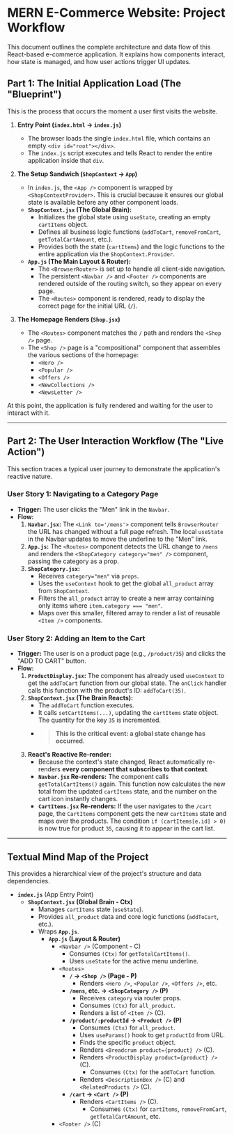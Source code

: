 # MERN E-Commerce Website: Project Workflow

This document outlines the complete architecture and data flow of this React-based e-commerce application. It explains how components interact, how state is managed, and how user actions trigger UI updates.

## Part 1: The Initial Application Load (The "Blueprint")

This is the process that occurs the moment a user first visits the website.

1.  **Entry Point (`index.html` -> `index.js`)**
    * The browser loads the single `index.html` file, which contains an empty `<div id="root"></div>`.
    * The `index.js` script executes and tells React to render the entire application inside that `div`.

2.  **The Setup Sandwich (`ShopContext` -> `App`)**
    * In `index.js`, the `<App />` component is wrapped by `<ShopContextProvider>`. This is crucial because it ensures our global state is available before any other component loads.
    * **`ShopContext.jsx` (The Global Brain):**
        * Initializes the global state using `useState`, creating an empty `cartItems` object.
        * Defines all business logic functions (`addToCart`, `removeFromCart`, `getTotalCartAmount`, etc.).
        * Provides both the state (`cartItems`) and the logic functions to the entire application via the `ShopContext.Provider`.
    * **`App.js` (The Main Layout & Router):**
        * The `<BrowserRouter>` is set up to handle all client-side navigation.
        * The persistent `<Navbar />` and `<Footer />` components are rendered outside of the routing switch, so they appear on every page.
        * The `<Routes>` component is rendered, ready to display the correct page for the initial URL (`/`).

3.  **The Homepage Renders (`Shop.jsx`)**
    * The `<Routes>` component matches the `/` path and renders the `<Shop />` page.
    * The `<Shop />` page is a "compositional" component that assembles the various sections of the homepage:
        * `<Hero />`
        * `<Popular />`
        * `<Offers />`
        * `<NewCollections />`
        * `<NewsLetter />`

At this point, the application is fully rendered and waiting for the user to interact with it.

---

## Part 2: The User Interaction Workflow (The "Live Action")

This section traces a typical user journey to demonstrate the application's reactive nature.

### User Story 1: Navigating to a Category Page

* **Trigger:** The user clicks the "Men" link in the `Navbar`.
* **Flow:**
    1.  **`Navbar.jsx`:** The `<Link to='/mens'>` component tells `BrowserRouter` the URL has changed without a full page refresh. The local `useState` in the Navbar updates to move the underline to the "Men" link.
    2.  **`App.js`:** The `<Routes>` component detects the URL change to `/mens` and renders the `<ShopCategory category="men" />` component, passing the category as a prop.
    3.  **`ShopCategory.jsx`:**
        * Receives `category="men"` via `props`.
        * Uses the `useContext` hook to get the global `all_product` array from `ShopContext`.
        * Filters the `all_product` array to create a new array containing only items where `item.category === "men"`.
        * Maps over this smaller, filtered array to render a list of reusable `<Item />` components.

### User Story 2: Adding an Item to the Cart

* **Trigger:** The user is on a product page (e.g., `/product/35`) and clicks the "ADD TO CART" button.
* **Flow:**
    1.  **`ProductDisplay.jsx`:** The component has already used `useContext` to get the `addToCart` function from our global state. The `onClick` handler calls this function with the product's ID: `addToCart(35)`.
    2.  **`ShopContext.jsx` (The Brain Reacts):**
        * The `addToCart` function executes.
        * It calls `setCartItems(...)`, updating the `cartItems` state object. The quantity for the key `35` is incremented.
        * > **This is the critical event: a global state change has occurred.**
    3.  **React's Reactive Re-render:**
        * Because the context's state changed, React automatically re-renders **every component that subscribes to that context**.
        * **`Navbar.jsx` Re-renders:** The component calls `getTotalCartItems()` again. This function now calculates the new total from the updated `cartItems` state, and the number on the cart icon instantly changes.
        * **`CartItems.jsx` Re-renders:** If the user navigates to the `/cart` page, the `CartItems` component gets the new `cartItems` state and maps over the products. The condition `if (cartItems[e.id] > 0)` is now true for product `35`, causing it to appear in the cart list.

---

## Textual Mind Map of the Project

This provides a hierarchical view of the project's structure and data dependencies.

-   **`index.js`** (App Entry Point)
    -   **`ShopContext.jsx` (Global Brain - Ctx)**
        -   Manages `cartItems` state (`useState`).
        -   Provides `all_product` data and core logic functions (`addToCart`, etc.).
        -   Wraps **`App.js`**.
            -   **`App.js` (Layout & Router)**
                -   `<Navbar />` (Component - C)
                    -   Consumes `(Ctx)` for `getTotalCartItems()`.
                    -   Uses `useState` for the active menu underline.
                -   `<Routes>`
                    -   **`/` -> `<Shop />` (Page - P)**
                        -   Renders `<Hero />`, `<Popular />`, `<Offers />`, etc.
                    -   **`/mens`, etc. -> `<ShopCategory />` (P)**
                        -   Receives `category` via router props.
                        -   Consumes `(Ctx)` for `all_product`.
                        -   Renders a list of `<Item />` (C).
                    -   **`/product/:productId` -> `<Product />` (P)**
                        -   Consumes `(Ctx)` for `all_product`.
                        -   Uses `useParams()` hook to get `productId` from URL.
                        -   Finds the specific `product` object.
                        -   Renders `<Breadcrum product={product} />` (C).
                        -   Renders `<ProductDisplay product={product} />` (C).
                            -   Consumes `(Ctx)` for the `addToCart` function.
                        -   Renders `<DescriptionBox />` (C) and `<RelatedProducts />` (C).
                    -   **`/cart` -> `<Cart />` (P)**
                        -   Renders `<CartItems />` (C).
                            -   Consumes `(Ctx)` for `cartItems`, `removeFromCart`, `getTotalCartAmount`, etc.
                -   `<Footer />` (C)
